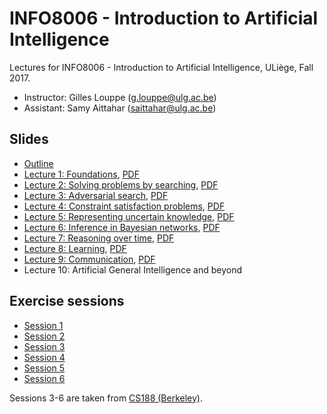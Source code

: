 # INFO8006 - Introduction to Artificial Intelligence

Lectures for INFO8006 - Introduction to Artificial Intelligence, ULiège, Fall 2017.

- Instructor: Gilles Louppe ([g.louppe@ulg.ac.be](mailto:g.louppe@ulg.ac.be))
- Assistant: Samy Aittahar ([saittahar@ulg.ac.be](mailto:saittahar@ulg.ac.be))

## Slides

- [Outline](https://glouppe.github.io/info8006-introduction-to-ai/?p=outline.md)
- [Lecture 1: Foundations](https://glouppe.github.io/info8006-introduction-to-ai/?p=lecture1.md), [PDF](https://glouppe.github.io/info8006-introduction-to-ai/pdf/lec1.pdf)
- [Lecture 2: Solving problems by searching](https://glouppe.github.io/info8006-introduction-to-ai/?p=lecture2.md), [PDF](https://glouppe.github.io/info8006-introduction-to-ai/pdf/lec2.pdf)
- [Lecture 3: Adversarial search](https://glouppe.github.io/info8006-introduction-to-ai/?p=lecture3.md), [PDF](https://glouppe.github.io/info8006-introduction-to-ai/pdf/lec3.pdf)
- [Lecture 4: Constraint satisfaction problems](https://glouppe.github.io/info8006-introduction-to-ai/?p=lecture4.md), [PDF](https://glouppe.github.io/info8006-introduction-to-ai/pdf/lec4.pdf)
- [Lecture 5: Representing uncertain knowledge](https://glouppe.github.io/info8006-introduction-to-ai/?p=lecture5.md), [PDF](https://glouppe.github.io/info8006-introduction-to-ai/pdf/lec5.pdf)
- [Lecture 6: Inference in Bayesian networks](https://glouppe.github.io/info8006-introduction-to-ai/?p=lecture6.md), [PDF](https://glouppe.github.io/info8006-introduction-to-ai/pdf/lec6.pdf)
- [Lecture 7: Reasoning over time](https://glouppe.github.io/info8006-introduction-to-ai/?p=lecture7.md), [PDF](https://glouppe.github.io/info8006-introduction-to-ai/pdf/lec7.pdf)
- [Lecture 8: Learning](https://glouppe.github.io/info8006-introduction-to-ai/?p=lecture8.md), [PDF](https://glouppe.github.io/info8006-introduction-to-ai/pdf/lec8.pdf)
- [Lecture 9: Communication](https://glouppe.github.io/info8006-introduction-to-ai/?p=lecture9.md), [PDF](https://glouppe.github.io/info8006-introduction-to-ai/pdf/lec9.pdf)
- Lecture 10: Artificial General Intelligence and beyond

## Exercise sessions

- [Session 1](https://glouppe.github.io/info8006-introduction-to-ai/exercises/ass_1/ass_1.pdf)
- [Session 2](https://glouppe.github.io/info8006-introduction-to-ai/exercises/ass_2/ass_2.pdf)
- [Session 3](https://glouppe.github.io/info8006-introduction-to-ai/exercises/ass_3/ass_3.pdf)
- [Session 4](https://glouppe.github.io/info8006-introduction-to-ai/exercises/ass_4/ass_4.pdf)
- [Session 5](https://glouppe.github.io/info8006-introduction-to-ai/exercises/ass_5/ass_5.pdf)
- [Session 6](https://glouppe.github.io/info8006-introduction-to-ai/exercises/ass_6/ass_6.pdf)

Sessions 3-6 are taken from [CS188 (Berkeley)](http://ai.berkeley.edu/section_handouts.html).
